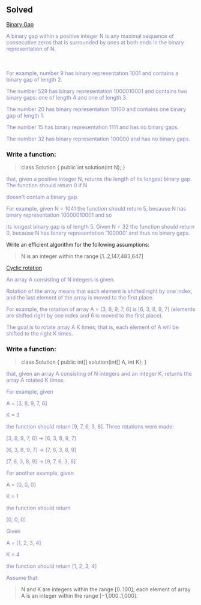 ## Solved 

<style>
e {color:#807fcd;}
</style>

[Binary Gap](https://app.codility.com/programmers/lessons/1-iterations/binary_gap/)



<e> A binary gap within a positive integer N is any maximal sequence of consecutive zeros that is surrounded by ones 
at both ends in the binary representation of N.</e>  
<br/>
<br/>



<e> For example, number 9 has binary representation 1001 and contains a binary gap of length 2.</e>

<e>The number 529 has binary representation 1000010001 and contains two binary gaps: one of length 4 and one of 
length 3. </e>

<e>The number 20 has binary representation 10100 and contains one binary gap of length 1.</e>

<e>The number 15 has binary representation 1111 and has no binary gaps. </e>

<e>The number 32 has binary representation 100000 and has no binary gaps.</e>

### Write a function:

> class Solution { public int solution(int N); }

<e>that, given a positive integer N, returns the length of its longest binary gap. The function should return 0 if N 
</e> 

<e>doesn't contain a binary gap. </e>

<e>For example, given N = 1041 the function should return 5, because N has binary representation 10000010001 and so  
</e> 

<e>its longest binary gap is of length 5. Given N = 32 the function should return 0, because N has binary 
representation '100000' and thus no binary gaps.</e>

Write an efficient algorithm for the following assumptions:

> N is an integer within the range [1..2,147,483,647]


[Cyclic rotation](https://app.codility.com/programmers/lessons/2-arrays/cyclic_rotation/)



<e>An array A consisting of N integers is given. </e>

<e>Rotation of the array means that each element is shifted right by one index, and the last element of the array is 
moved to the first place. </e>

<e>For example, the rotation of array A = [3, 8, 9, 7, 6] is [6, 3, 8, 9, 7] (elements are shifted right by one 
index and 6 is moved to the first place).</e>

<e>The goal is to rotate array A K times; that is, each element of A will be shifted to the right K times.</e>

### Write a function:

> class Solution { public int[] solution(int[] A, int K); }

<e>that, given an array A consisting of N integers and an integer K, returns the array A rotated K times.</e>

<e>For example, given</e>

<e>A = [3, 8, 9, 7, 6]</e>

<e>K = 3</e>

<e>the function should return [9, 7, 6, 3, 8]. Three rotations were made:</e>

<e>[3, 8, 9, 7, 6] -> [6, 3, 8, 9, 7]</e>

<e>[6, 3, 8, 9, 7] -> [7, 6, 3, 8, 9]</e>

<e>[7, 6, 3, 8, 9] -> [9, 7, 6, 3, 8]</e>


<e>For another example, given</e>

<e>A = [0, 0, 0]</e>

<e>K = 1</e>

<e>the function should return </e>

<e>[0, 0, 0]</e>

<e>Given</e>

<e>A = [1, 2, 3, 4]</e>

<e>K = 4</e>

<e>the function should return [1, 2, 3, 4]</e>

<e>Assume that:</e>


> N and K are integers within the range [0..100];
> each element of array A is an integer within the range [−1,000..1,000].
